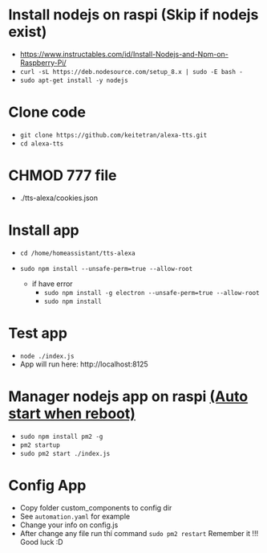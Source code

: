 # Install nodejs on raspi (Skip if nodejs exist)

- https://www.instructables.com/id/Install-Nodejs-and-Npm-on-Raspberry-Pi/
- `curl -sL https://deb.nodesource.com/setup_8.x | sudo -E bash -`
- `sudo apt-get install -y nodejs`

# Clone code

- `git clone https://github.com/keitetran/alexa-tts.git`
- `cd alexa-tts`

# CHMOD 777 file

- ./tts-alexa/cookies.json

# Install app

- `cd /home/homeassistant/tts-alexa`
- `sudo npm install --unsafe-perm=true --allow-root`

  - if have error
    - `sudo npm install -g electron --unsafe-perm=true --allow-root`
    - `sudo npm install`

# Test app

- `node ./index.js`
- App will run here: http://localhost:8125

# Manager nodejs app on raspi [(Auto start when reboot)](http://pm2.io/)

- `sudo npm install pm2 -g`
- `pm2 startup`
- `sudo pm2 start ./index.js`

# Config App

- Copy folder custom_components to config dir
- See `automation.yaml` for example
- Change your info on config.js
- After change any file run thí command `sudo pm2 restart` Remember it !!! Good luck :D
